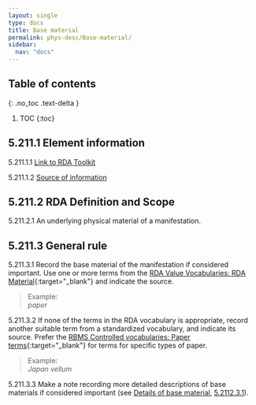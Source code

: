```yaml
---
layout: single
type: docs
title: Base material
permalink: phys-desc/Base-material/
sidebar:
  nav: "docs"
---
```


## Table of contents
{: .no_toc .text-delta }

1. TOC
{:toc}

## 5.211.1 Element information

<a name="5.211.1.1">5.211.1.1</a> [Link to RDA Toolkit](https://beta.rdatoolkit.org/en-US_ala-f96b31a0-8dd8-324c-a2e7-28f9540f665e)

<a name="5.211.1.2">5.211.1.2</a> [Source of information](/DCRMR/phys-desc)

## 5.211.2 RDA Definition and Scope

<a name="5.211.2.1">5.211.2.1</a> An underlying physical material of a manifestation.

## 5.211.3 General rule

<a name="5.211.3.1">5.211.3.1</a> Record the base material of the manifestation if considered important. Use one or more terms from the [RDA Value Vocabularies: RDA Material](http://www.rdaregistry.info/termList/RDAMaterial/){:target="_blank"} and indicate the source.

>Example:  
><CITE>paper</CITE>

<a name="5.211.3.2">5.211.3.2</a> If none of the terms in the RDA vocabulary is appropriate, record another suitable term from a standardized vocabulary, and indicate its source. Prefer the [RBMS Controlled vocabularies: Paper terms](http://rbms.info/vocabularies/paper/alphabetical_list.htm){:target="_blank"} for terms for specific types of paper.

>Example:  
><CITE>Japan vellum</CITE>

<a name="5.211.3.3">5.211.3.3</a> Make a note recording more detailed descriptions of base materials if considered important (see [Details of base material](/DCRMR/phys-desc/Details-of-base-material/), [5.2112.3.1](/DCRMR/phys-desc/Details-of-base-material/#5.2112.3.1)).